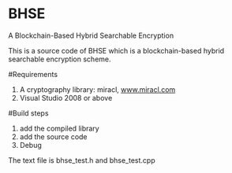 # BHSE
A Blockchain-Based Hybrid Searchable Encryption 

This is a source code of BHSE which is a blockchain-based hybrid searchable encryption scheme. 

#Requirements
1. A cryptography library: miracl, www.miracl.com
2. Visual Studio 2008 or above

#Build steps
1. add the compiled library
2. add the source code 
3. Debug 

The text file is bhse_test.h and bhse_test.cpp
